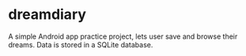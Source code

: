 # dreamdiary
A simple Android app practice project, lets user save and browse their dreams. Data is stored in a SQLite database.
